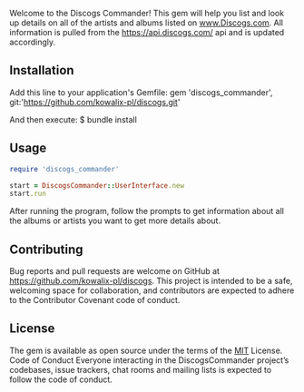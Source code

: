 Welcome to the Discogs Commander! This gem will help you list and look up details on all of the artists and albums listed on www.Discogs.com. 
All information is pulled from the https://api.discogs.com/ api and is updated accordingly.

## Installation

Add this line to your application's Gemfile:
gem 'discogs_commander', git:'https://github.com/kowalix-pl/discogs.git'

And then execute:
$ bundle install 

## Usage
```ruby
require 'discogs_commander'

start = DiscogsCommander::UserInterface.new
start.run
```
After running the program, follow the prompts to get information about all the albums or artists you want to get more details about.

## Contributing

Bug reports and pull requests are welcome on GitHub at https://github.com/kowalix-pl/discogs. This project is intended to be a safe, welcoming space for collaboration, and contributors are expected to adhere to the Contributor Covenant code of conduct.

## License

The gem is available as open source under the terms of the [MIT](https://opensource.org/licenses/MIT) License.
Code of Conduct
Everyone interacting in the DiscogsCommander project’s codebases, issue trackers, chat rooms and mailing lists is expected to follow the code of conduct.
 

